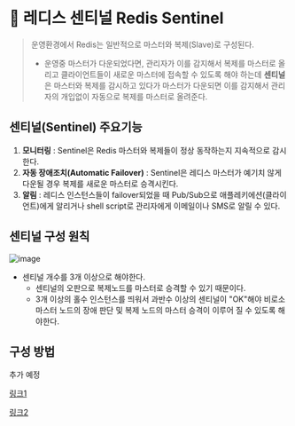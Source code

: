 # 🎫 레디스 센티널 Redis Sentinel

> 운영환경에서 Redis는 일반적으로 마스터와 복제(Slave)로 구성된다.  
> - 운영중 마스터가 다운되었다면, 관리자가 이를 감지해서 복제를 마스터로 올리고 클라이언트들이 새로운 마스터에 접속할 수 있도록 해야 하는데 **센티널**은 마스터와 복제를 감시하고 있다가 마스터가 다운되면 이를 감지해서 관리자의 개입없이 자동으로 복제를 마스터로 올려준다.
  
## 센티널(Sentinel) 주요기능
1. **모니터링** : Sentinel은 Redis 마스터와 복제들이 정상 동작하는지 지속적으로 감시한다.
2. **자동 장애조치(Automatic Failover)** : Sentinel은 레디스 마스터가 예기치 않게 다운될 경우 복제를 새로운 마스터로 승격시킨다.
3. **알림** : 레디스 인스턴스들이 failover되었을 때 Pub/Sub으로 애플레키에션(클라이언트)에게 알리거나 shell script로 관리자에게 이메일이나 SMS로 알릴 수 있다.
  
  
## 센티널 구성 원칙
  

![image](https://user-images.githubusercontent.com/71022555/180647246-309301b8-5472-4fd5-8549-a565846a4f89.png)
  
- 센티널 개수를 3개 이상으로 해야한다.
    - 센티널의 오판으로 복제노드를 마스터로 승격할 수 있기 때문이다.
    - 3개 이상의 홀수 인스턴스를 띄워서 과반수 이상의 센티널이 "OK"해야 비로소 마스터 노드의 장애 판단 및 복제 노드의 마스터 승격이 이루어 질 수 있도록 해야한다.


## 구성 방법

추가 예정  

[링크1](https://crystalcube.co.kr/177)  

[링크2](https://syhwang.tistory.com/47)